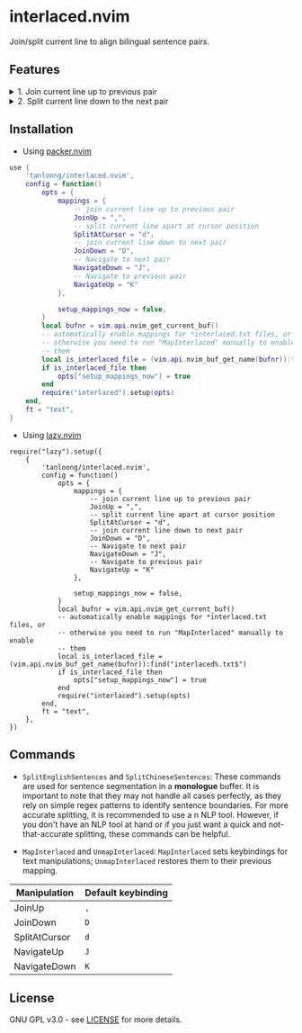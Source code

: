# interlaced.nvim

Join/split current line to align bilingual sentence pairs.

## Features

<details>
<summary>
1. Join current line up to previous pair
</summary>
  <p>
    <img src="https://github.com/tanloong/interlaced.nvim/assets/71320000/c3894f0d-2a01-4d56-b243-70abb5b2a827" alt="GIF">
  </p>
</details>

<details>
<summary>
2. Split current line down to the next pair
</summary>
  <p>
    <img src="https://github.com/tanloong/interlaced.nvim/assets/71320000/f324a152-3d45-4a8b-bf29-4c753f2ad199" alt="GIF">
  </p>
</details>

## Installation

+ Using [packer.nvim](https://github.com/wbthomason/packer.nvim)

```lua
use {
    'tanloong/interlaced.nvim',
    config = function()
        opts = {
            mappings = {
                -- join current line up to previous pair
                JoinUp = ",",
                -- split current line apart at cursor position
                SplitAtCursor = "d",
                -- join current line down to next pair
                JoinDown = "D",
                -- Navigate to next pair
                NavigateDown = "J",
                -- Navigate to previous pair
                NavigateUp = "K"
            },

            setup_mappings_now = false,
        }
        local bufnr = vim.api.nvim_get_current_buf()
        -- automatically enable mappings for *interlaced.txt files, or
        -- otherwise you need to run "MapInterlaced" manually to enable
        -- them
        local is_interlaced_file = (vim.api.nvim_buf_get_name(bufnr)):find("interlaced%.txt$")
        if is_interlaced_file then
            opts["setup_mappings_now"] = true
        end
        require("interlaced").setup(opts)
    end,
    ft = "text",
}
```

+ Using [lazy.nvim](https://github.com/folke/lazy.nvim)

```
require("lazy").setup({
    {
        'tanloong/interlaced.nvim',
        config = function()
            opts = {
                mappings = {
                    -- join current line up to previous pair
                    JoinUp = ",",
                    -- split current line apart at cursor position
                    SplitAtCursor = "d",
                    -- join current line down to next pair
                    JoinDown = "D",
                    -- Navigate to next pair
                    NavigateDown = "J",
                    -- Navigate to previous pair
                    NavigateUp = "K"
                },

                setup_mappings_now = false,
            }
            local bufnr = vim.api.nvim_get_current_buf()
            -- automatically enable mappings for *interlaced.txt files, or
            -- otherwise you need to run "MapInterlaced" manually to enable
            -- them
            local is_interlaced_file = (vim.api.nvim_buf_get_name(bufnr)):find("interlaced%.txt$")
            if is_interlaced_file then
                opts["setup_mappings_now"] = true
            end
            require("interlaced").setup(opts)
        end,
        ft = "text",
    },
})
```
## Commands

- `SplitEnglishSentences` and `SplitChineseSentences`: These commands are used for sentence segmentation in a **monologue** buffer. It is important to note that they may not handle all cases perfectly, as they rely on simple regex patterns to identify sentence boundaries. For more accurate splitting, it is recommended to use a n NLP tool. However, if you don't have an NLP tool at hand or if you just want a quick and not-that-accurate splitting, these commands can be helpful.

- `MapInterlaced` and `UnmapInterlaced`: `MapInterlaced` sets keybindings for text manipulations; `UnmapInterlaced` restores them to their previous mapping.

| Manipulation | Default keybinding |
|-|-|
| JoinUp | `,` |
| JoinDown | `D` |
| SplitAtCursor | `d` |
| NavigateUp | `J` |
| NavigateDown | `K` |

## License

GNU GPL v3.0 - see [LICENSE](https://github.com/tanloong/interlaced.nvim/blob/main/LICENSE) for more details.
